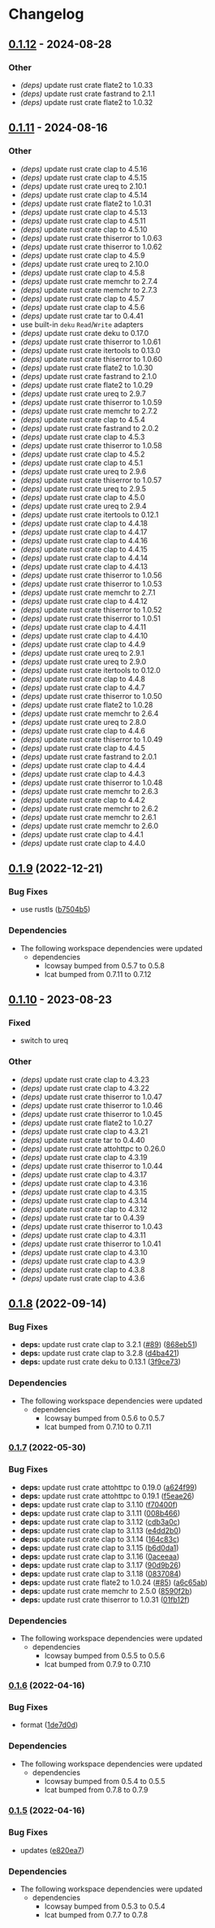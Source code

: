 # Changelog

## [0.1.12](https://github.com/mazznoer/lcat-rs/compare/lolcow-fortune-v0.1.11...lolcow-fortune-v0.1.12) - 2024-08-28

### Other
- *(deps)* update rust crate flate2 to 1.0.33
- *(deps)* update rust crate fastrand to 2.1.1
- *(deps)* update rust crate flate2 to 1.0.32

## [0.1.11](https://github.com/davidkna/lcat-rs/compare/lolcow-fortune-v0.1.10...lolcow-fortune-v0.1.11) - 2024-08-16

### Other
- *(deps)* update rust crate clap to 4.5.16
- *(deps)* update rust crate clap to 4.5.15
- *(deps)* update rust crate ureq to 2.10.1
- *(deps)* update rust crate clap to 4.5.14
- *(deps)* update rust crate flate2 to 1.0.31
- *(deps)* update rust crate clap to 4.5.13
- *(deps)* update rust crate clap to 4.5.11
- *(deps)* update rust crate clap to 4.5.10
- *(deps)* update rust crate thiserror to 1.0.63
- *(deps)* update rust crate thiserror to 1.0.62
- *(deps)* update rust crate clap to 4.5.9
- *(deps)* update rust crate ureq to 2.10.0
- *(deps)* update rust crate clap to 4.5.8
- *(deps)* update rust crate memchr to 2.7.4
- *(deps)* update rust crate memchr to 2.7.3
- *(deps)* update rust crate clap to 4.5.7
- *(deps)* update rust crate clap to 4.5.6
- *(deps)* update rust crate tar to 0.4.41
- use built-in `deku` `Read`/`Write` adapters
- *(deps)* update rust crate deku to 0.17.0
- *(deps)* update rust crate thiserror to 1.0.61
- *(deps)* update rust crate itertools to 0.13.0
- *(deps)* update rust crate thiserror to 1.0.60
- *(deps)* update rust crate flate2 to 1.0.30
- *(deps)* update rust crate fastrand to 2.1.0
- *(deps)* update rust crate flate2 to 1.0.29
- *(deps)* update rust crate ureq to 2.9.7
- *(deps)* update rust crate thiserror to 1.0.59
- *(deps)* update rust crate memchr to 2.7.2
- *(deps)* update rust crate clap to 4.5.4
- *(deps)* update rust crate fastrand to 2.0.2
- *(deps)* update rust crate clap to 4.5.3
- *(deps)* update rust crate thiserror to 1.0.58
- *(deps)* update rust crate clap to 4.5.2
- *(deps)* update rust crate clap to 4.5.1
- *(deps)* update rust crate ureq to 2.9.6
- *(deps)* update rust crate thiserror to 1.0.57
- *(deps)* update rust crate ureq to 2.9.5
- *(deps)* update rust crate clap to 4.5.0
- *(deps)* update rust crate ureq to 2.9.4
- *(deps)* update rust crate itertools to 0.12.1
- *(deps)* update rust crate clap to 4.4.18
- *(deps)* update rust crate clap to 4.4.17
- *(deps)* update rust crate clap to 4.4.16
- *(deps)* update rust crate clap to 4.4.15
- *(deps)* update rust crate clap to 4.4.14
- *(deps)* update rust crate clap to 4.4.13
- *(deps)* update rust crate thiserror to 1.0.56
- *(deps)* update rust crate thiserror to 1.0.53
- *(deps)* update rust crate memchr to 2.7.1
- *(deps)* update rust crate clap to 4.4.12
- *(deps)* update rust crate thiserror to 1.0.52
- *(deps)* update rust crate thiserror to 1.0.51
- *(deps)* update rust crate clap to 4.4.11
- *(deps)* update rust crate clap to 4.4.10
- *(deps)* update rust crate clap to 4.4.9
- *(deps)* update rust crate ureq to 2.9.1
- *(deps)* update rust crate ureq to 2.9.0
- *(deps)* update rust crate itertools to 0.12.0
- *(deps)* update rust crate clap to 4.4.8
- *(deps)* update rust crate clap to 4.4.7
- *(deps)* update rust crate thiserror to 1.0.50
- *(deps)* update rust crate flate2 to 1.0.28
- *(deps)* update rust crate memchr to 2.6.4
- *(deps)* update rust crate ureq to 2.8.0
- *(deps)* update rust crate clap to 4.4.6
- *(deps)* update rust crate thiserror to 1.0.49
- *(deps)* update rust crate clap to 4.4.5
- *(deps)* update rust crate fastrand to 2.0.1
- *(deps)* update rust crate clap to 4.4.4
- *(deps)* update rust crate clap to 4.4.3
- *(deps)* update rust crate thiserror to 1.0.48
- *(deps)* update rust crate memchr to 2.6.3
- *(deps)* update rust crate clap to 4.4.2
- *(deps)* update rust crate memchr to 2.6.2
- *(deps)* update rust crate memchr to 2.6.1
- *(deps)* update rust crate memchr to 2.6.0
- *(deps)* update rust crate clap to 4.4.1
- *(deps)* update rust crate clap to 4.4.0

## [0.1.9](https://github.com/davidkna/lcat-rs/compare/lolcow-fortune-v0.1.8...lolcow-fortune-v0.1.9) (2022-12-21)


### Bug Fixes

* use rustls ([b7504b5](https://github.com/davidkna/lcat-rs/commit/b7504b5d98de4a65cebab519622dc0cda3b6246a))


### Dependencies

* The following workspace dependencies were updated
  * dependencies
    * lcowsay bumped from 0.5.7 to 0.5.8
    * lcat bumped from 0.7.11 to 0.7.12

## [0.1.10](https://github.com/davidkna/lcat-rs/compare/lolcow-fortune-v0.1.9...lolcow-fortune-v0.1.10) - 2023-08-23

### Fixed
- switch to ureq

### Other
- *(deps)* update rust crate clap to 4.3.23
- *(deps)* update rust crate clap to 4.3.22
- *(deps)* update rust crate thiserror to 1.0.47
- *(deps)* update rust crate thiserror to 1.0.46
- *(deps)* update rust crate thiserror to 1.0.45
- *(deps)* update rust crate flate2 to 1.0.27
- *(deps)* update rust crate clap to 4.3.21
- *(deps)* update rust crate tar to 0.4.40
- *(deps)* update rust crate attohttpc to 0.26.0
- *(deps)* update rust crate clap to 4.3.19
- *(deps)* update rust crate thiserror to 1.0.44
- *(deps)* update rust crate clap to 4.3.17
- *(deps)* update rust crate clap to 4.3.16
- *(deps)* update rust crate clap to 4.3.15
- *(deps)* update rust crate clap to 4.3.14
- *(deps)* update rust crate clap to 4.3.12
- *(deps)* update rust crate tar to 0.4.39
- *(deps)* update rust crate thiserror to 1.0.43
- *(deps)* update rust crate clap to 4.3.11
- *(deps)* update rust crate thiserror to 1.0.41
- *(deps)* update rust crate clap to 4.3.10
- *(deps)* update rust crate clap to 4.3.9
- *(deps)* update rust crate clap to 4.3.8
- *(deps)* update rust crate clap to 4.3.6

## [0.1.8](https://github.com/davidkna/lcat-rs/compare/lolcow-fortune-v0.1.7...lolcow-fortune-v0.1.8) (2022-09-14)


### Bug Fixes

* **deps:** update rust crate clap to 3.2.1 ([#89](https://github.com/davidkna/lcat-rs/issues/89)) ([868eb51](https://github.com/davidkna/lcat-rs/commit/868eb5156d92f2e3266640871709451ddbf2b9ec))
* **deps:** update rust crate clap to 3.2.8 ([d4ba421](https://github.com/davidkna/lcat-rs/commit/d4ba421213c1467777fd61c368b6925b64ede789))
* **deps:** update rust crate deku to 0.13.1 ([3f9ce73](https://github.com/davidkna/lcat-rs/commit/3f9ce73cd6ca36cfb0725a3367260e194d9befb9))


### Dependencies

* The following workspace dependencies were updated
  * dependencies
    * lcowsay bumped from 0.5.6 to 0.5.7
    * lcat bumped from 0.7.10 to 0.7.11

### [0.1.7](https://github.com/davidkna/lcat-rs/compare/lolcow-fortune-v0.1.6...lolcow-fortune-v0.1.7) (2022-05-30)


### Bug Fixes

* **deps:** update rust crate attohttpc to 0.19.0 ([a624f99](https://github.com/davidkna/lcat-rs/commit/a624f99f57c9002a62e15b251a64ef64886748b3))
* **deps:** update rust crate attohttpc to 0.19.1 ([f5eae26](https://github.com/davidkna/lcat-rs/commit/f5eae26c8460892552d51ca5c5caa060076dcd7a))
* **deps:** update rust crate clap to 3.1.10 ([f70400f](https://github.com/davidkna/lcat-rs/commit/f70400f53e3bf5287cad293a7d90a542c366948a))
* **deps:** update rust crate clap to 3.1.11 ([008b466](https://github.com/davidkna/lcat-rs/commit/008b46680536ce0219830f4c95b93f7ab572b99b))
* **deps:** update rust crate clap to 3.1.12 ([cdb3a0c](https://github.com/davidkna/lcat-rs/commit/cdb3a0cc398cc1f7fc7da523fba16b85a54f26c1))
* **deps:** update rust crate clap to 3.1.13 ([e4dd2b0](https://github.com/davidkna/lcat-rs/commit/e4dd2b0953feddb2887ac774316ebc4f485f2684))
* **deps:** update rust crate clap to 3.1.14 ([164c83c](https://github.com/davidkna/lcat-rs/commit/164c83c204aeda806fdfc4a2ce38137067727909))
* **deps:** update rust crate clap to 3.1.15 ([b6d0da1](https://github.com/davidkna/lcat-rs/commit/b6d0da1c13a6854ac7619a84764b2461150fc17f))
* **deps:** update rust crate clap to 3.1.16 ([0aceeaa](https://github.com/davidkna/lcat-rs/commit/0aceeaa3104e0d8b35142abdcf3e593668de4d36))
* **deps:** update rust crate clap to 3.1.17 ([90d9b26](https://github.com/davidkna/lcat-rs/commit/90d9b262a07c4062062da65dd219afdbdfc2c434))
* **deps:** update rust crate clap to 3.1.18 ([0837084](https://github.com/davidkna/lcat-rs/commit/0837084c1c6cc741f6847c23046d134705600ee0))
* **deps:** update rust crate flate2 to 1.0.24 ([#85](https://github.com/davidkna/lcat-rs/issues/85)) ([a6c65ab](https://github.com/davidkna/lcat-rs/commit/a6c65abc00a40c0164330d5f387364e75e1648de))
* **deps:** update rust crate memchr to 2.5.0 ([8590f2b](https://github.com/davidkna/lcat-rs/commit/8590f2b3a9542f2cf550490e3c728226384e0e45))
* **deps:** update rust crate thiserror to 1.0.31 ([01fb12f](https://github.com/davidkna/lcat-rs/commit/01fb12f40cdab00ee93323fc3ade5f67650f3040))


### Dependencies

* The following workspace dependencies were updated
  * dependencies
    * lcowsay bumped from 0.5.5 to 0.5.6
    * lcat bumped from 0.7.9 to 0.7.10

### [0.1.6](https://github.com/davidkna/lcat-rs/compare/lolcow-fortune-v0.1.5...lolcow-fortune-v0.1.6) (2022-04-16)


### Bug Fixes

* format ([1de7d0d](https://github.com/davidkna/lcat-rs/commit/1de7d0dc1120c9bd58d5b8ee6b3eee763d6ecd4f))


### Dependencies

* The following workspace dependencies were updated
  * dependencies
    * lcowsay bumped from 0.5.4 to 0.5.5
    * lcat bumped from 0.7.8 to 0.7.9

### [0.1.5](https://github.com/davidkna/lcat-rs/compare/lolcow-fortune-v0.1.4...lolcow-fortune-v0.1.5) (2022-04-16)


### Bug Fixes

* updates ([e820ea7](https://github.com/davidkna/lcat-rs/commit/e820ea7458de7c26dc98785da21fa5c2ddab04e4))


### Dependencies

* The following workspace dependencies were updated
  * dependencies
    * lcowsay bumped from 0.5.3 to 0.5.4
    * lcat bumped from 0.7.7 to 0.7.8
